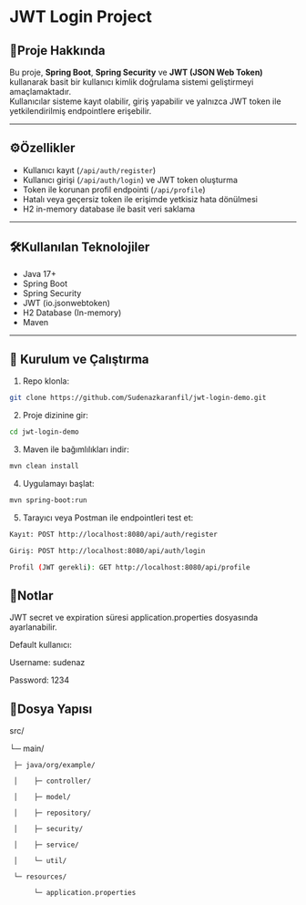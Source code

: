 # JWT Login Project

## 📌Proje Hakkında
Bu proje, **Spring Boot**, **Spring Security** ve **JWT (JSON Web Token)** kullanarak basit bir kullanıcı kimlik doğrulama sistemi geliştirmeyi amaçlamaktadır.  
Kullanıcılar sisteme kayıt olabilir, giriş yapabilir ve yalnızca JWT token ile yetkilendirilmiş endpointlere erişebilir.

---

## ⚙️Özellikler
- Kullanıcı kayıt (`/api/auth/register`)
- Kullanıcı girişi (`/api/auth/login`) ve JWT token oluşturma
- Token ile korunan profil endpointi (`/api/profile`)
- Hatalı veya geçersiz token ile erişimde yetkisiz hata dönülmesi
- H2 in-memory database ile basit veri saklama

---

## 🛠️Kullanılan Teknolojiler
- Java 17+
- Spring Boot
- Spring Security
- JWT (io.jsonwebtoken)
- H2 Database (In-memory)
- Maven

---

## 🚀 Kurulum ve Çalıştırma
1. Repo klonla:
```bash
git clone https://github.com/Sudenazkaranfil/jwt-login-demo.git
```
2. Proje dizinine gir:
```bash
cd jwt-login-demo
```
3. Maven ile bağımlılıkları indir:
```bash
mvn clean install
```
4. Uygulamayı başlat:
```bash
mvn spring-boot:run
```
5. Tarayıcı veya Postman ile endpointleri test et:
```bash
Kayıt: POST http://localhost:8080/api/auth/register

Giriş: POST http://localhost:8080/api/auth/login

Profil (JWT gerekli): GET http://localhost:8080/api/profile
```
## 📝Notlar

JWT secret ve expiration süresi application.properties dosyasında ayarlanabilir.

Default kullanıcı:

Username: sudenaz

Password: 1234

## 📂Dosya Yapısı
src/

  └─ main/
  
     ├─ java/org/example/
     
     │    ├─ controller/
     
     │    ├─ model/
     
     │    ├─ repository/
     
     │    ├─ security/
     
     │    ├─ service/
     
     │    └─ util/
     
     └─ resources/
     
          └─ application.properties
          

